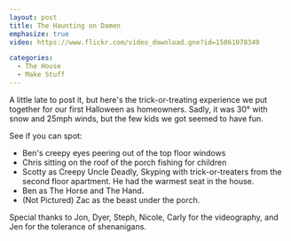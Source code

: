 ```yaml
---
layout: post
title: The Haunting on Damen
emphasize: true
video: https://www.flickr.com/video_download.gne?id=15861078349

categories:
  - The House
  - Make Stuff
---
```


A little late to post it, but here's the trick-or-treating experience we put together for our first Halloween as homeowners. Sadly, it was 30&deg; with snow and 25mph winds, but the few kids we got seemed to have fun.

See if you can spot:

  * Ben's creepy eyes peering out of the top floor windows
  * Chris sitting on the roof of the porch fishing for children
  * Scotty as Creepy Uncle Deadly, Skyping with trick-or-treaters from the second floor apartment. He had the warmest seat in the house.
  * Ben as The Horse and The Hand.
  * (Not Pictured) Zac as the beast under the porch.

Special thanks to Jon, Dyer, Steph, Nicole, Carly for the videography, and Jen for the tolerance of shenanigans.
